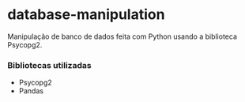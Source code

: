 # database-manipulation

Manipulação de banco de dados feita com Python usando a biblioteca Psycopg2.

### Bibliotecas utilizadas 

- Psycopg2
- Pandas